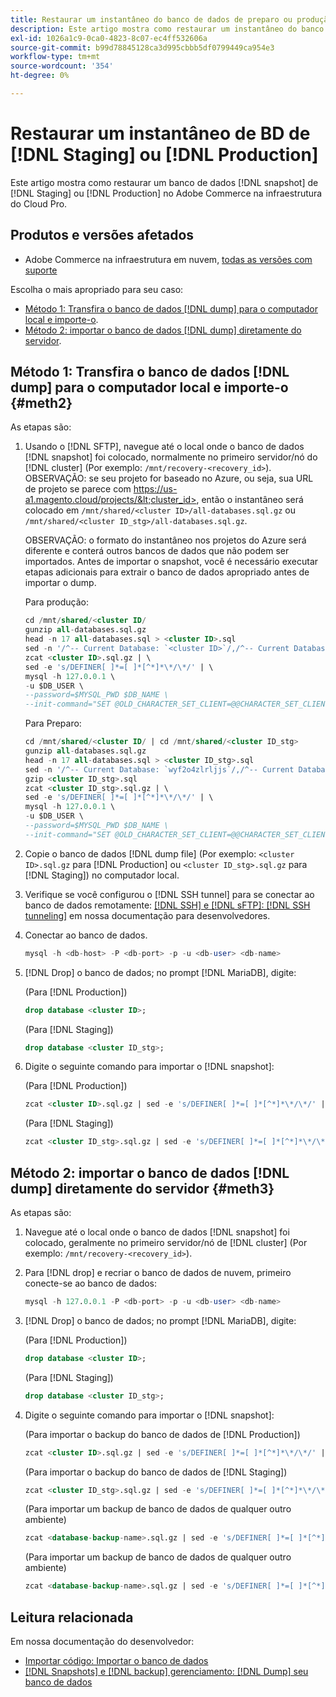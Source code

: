 ```yaml
---
title: Restaurar um instantâneo do banco de dados de preparo ou produção
description: Este artigo mostra como restaurar um instantâneo do banco de dados de Preparo ou Produção na Adobe Commerce na infraestrutura em nuvem.
exl-id: 1026a1c9-0ca0-4823-8c07-ec4ff532606a
source-git-commit: b99d78845128ca3d995cbbb5df0799449ca954e3
workflow-type: tm+mt
source-wordcount: '354'
ht-degree: 0%

---
```


# Restaurar um instantâneo de BD de [!DNL Staging] ou [!DNL Production]

Este artigo mostra como restaurar um banco de dados [!DNL snapshot] de [!DNL Staging] ou [!DNL Production] no Adobe Commerce na infraestrutura do Cloud Pro.

## Produtos e versões afetados

* Adobe Commerce na infraestrutura em nuvem, [todas as versões com suporte](https://magento.com/sites/default/files/magento-software-lifecycle-policy.pdf)

Escolha o mais apropriado para seu caso:

* [Método 1: Transfira o banco de dados [!DNL dump] para o computador local e importe-o](#meth2).
* [Método 2: importar o banco de dados [!DNL dump] diretamente do servidor](#meth3).

## Método 1: Transfira o banco de dados [!DNL dump] para o computador local e importe-o {#meth2}

As etapas são:

1. Usando o [!DNL SFTP], navegue até o local onde o banco de dados [!DNL snapshot] foi colocado, normalmente no primeiro servidor/nó do [!DNL cluster] (Por exemplo: `/mnt/recovery-<recovery_id>`). OBSERVAÇÃO: se seu projeto for baseado no Azure, ou seja, sua URL de projeto se parece com https://us-a1.magento.cloud/projects/&lt;cluster_id>, então o instantâneo será colocado em `/mnt/shared/<cluster ID>/all-databases.sql.gz` ou `/mnt/shared/<cluster ID_stg>/all-databases.sql.gz`.

   OBSERVAÇÃO: o formato do instantâneo nos projetos do Azure será diferente e conterá outros bancos de dados que não podem ser importados. Antes de importar o snapshot, você     é necessário executar etapas adicionais para extrair o banco de dados apropriado antes de importar o dump.

   Para produção:

   ```sql
   cd /mnt/shared/<cluster ID/
   gunzip all-databases.sql.gz 
   head -n 17 all-databases.sql > <cluster ID>.sql 
   sed -n '/^-- Current Database: `<cluster ID>`/,/^-- Current Database: `/p' all-databases.sql >> <cluster ID>.sql gzip <cluster ID>.sql
   zcat <cluster ID>.sql.gz | \
   sed -e 's/DEFINER[ ]*=[ ]*[^*]*\*/\*/' | \
   mysql -h 127.0.0.1 \
   -u $DB_USER \
   --password=$MYSQL_PWD $DB_NAME \
   --init-command="SET @OLD_CHARACTER_SET_CLIENT=@@CHARACTER_SET_CLIENT ;SET @OLD_CHARACTER_SET_RESULTS=@@CHARACTER_SET_RESULTS ;SET @OLD_COLLATION_CONNECTION=@@COLLATION_CONNECTION ;SET NAMES utf8 ;SET @OLD_TIME_ZONE=@@TIME_ZONE ;SET TIME_ZONE='+00:00' ;SET @OLD_UNIQUE_CHECKS=@@UNIQUE_CHECKS, UNIQUE_CHECKS=0 ;SET @OLD_FOREIGN_KEY_CHECKS=@@FOREIGN_KEY_CHECKS, FOREIGN_KEY_CHECKS=0 ;SET @OLD_SQL_MODE=@@SQL_MODE, SQL_MODE='NO_AUTO_VALUE_ON_ZERO' ;SET @OLD_SQL_NOTES=@@SQL_NOTES, SQL_NOTES=0;"
   ```

   Para Preparo:

   ```sql
   cd /mnt/shared/<cluster ID/ | cd /mnt/shared/<cluster ID_stg>
   gunzip all-databases.sql.gz 
   head -n 17 all-databases.sql > <cluster ID_stg>.sql
   sed -n '/^-- Current Database: `wyf2o4zlrljjs`/,/^-- Current Database: `/p' all-databases.sql >> <cluster ID_stg>.sql 
   gzip <cluster ID_stg>.sql  
   zcat <cluster ID_stg>.sql.gz | \
   sed -e 's/DEFINER[ ]*=[ ]*[^*]*\*/\*/' | \
   mysql -h 127.0.0.1 \
   -u $DB_USER \
   --password=$MYSQL_PWD $DB_NAME \
   --init-command="SET @OLD_CHARACTER_SET_CLIENT=@@CHARACTER_SET_CLIENT ;SET @OLD_CHARACTER_SET_RESULTS=@@CHARACTER_SET_RESULTS ;SET @OLD_COLLATION_CONNECTION=@@COLLATION_CONNECTION ;SET NAMES utf8 ;SET @OLD_TIME_ZONE=@@TIME_ZONE ;SET TIME_ZONE='+00:00' ;SET @OLD_UNIQUE_CHECKS=@@UNIQUE_CHECKS, UNIQUE_CHECKS=0 ;SET @OLD_FOREIGN_KEY_CHECKS=@@FOREIGN_KEY_CHECKS, FOREIGN_KEY_CHECKS=0 ;SET @OLD_SQL_MODE=@@SQL_MODE, SQL_MODE='NO_AUTO_VALUE_ON_ZERO' ;SET @OLD_SQL_NOTES=@@SQL_NOTES, SQL_NOTES=0;"
   ```

1. Copie o banco de dados [!DNL dump file] (Por exemplo: `<cluster ID>.sql.gz` para [!DNL Production] ou `<cluster ID_stg>.sql.gz` para [!DNL Staging]) no computador local.
1. Verifique se você configurou o [!DNL SSH tunnel] para se conectar ao banco de dados remotamente: [[!DNL SSH] e [!DNL sFTP]: [!DNL SSH tunneling]](https://devdocs.magento.com/cloud/env/environments-ssh.html#env-start-tunn) em nossa documentação para desenvolvedores.
1. Conectar ao banco de dados.

   ```sql
   mysql -h <db-host> -P <db-port> -p -u <db-user> <db-name>
   ```

1. [!DNL Drop] o banco de dados; no prompt [!DNL MariaDB], digite:

   (Para [!DNL Production])

   ```sql
   drop database <cluster ID>;
   ```

   (Para [!DNL Staging])

   ```sql
   drop database <cluster ID_stg>;
   ```

1. Digite o seguinte comando para importar o [!DNL snapshot]:

   (Para [!DNL Production])

   ```sql
   zcat <cluster ID>.sql.gz | sed -e 's/DEFINER[ ]*=[ ]*[^*]*\*/\*/' | mysql -h 127.0.0.1 -P <db-port> -p -u   <db-user> <db-name>
   ```

   (Para [!DNL Staging])

   ```sql
   zcat <cluster ID_stg>.sql.gz | sed -e 's/DEFINER[ ]*=[ ]*[^*]*\*/\*/' | mysql -h 127.0.0.1 -P <db-port> -p -u   <db-user> <db-name>
   ```

## Método 2: importar o banco de dados [!DNL dump] diretamente do servidor {#meth3}

As etapas são:

1. Navegue até o local onde o banco de dados [!DNL snapshot] foi colocado, geralmente no primeiro servidor/nó de [!DNL cluster] (Por exemplo: `/mnt/recovery-<recovery_id>`).
1. Para [!DNL drop] e recriar o banco de dados de nuvem, primeiro conecte-se ao banco de dados:

   ```sql
   mysql -h 127.0.0.1 -P <db-port> -p -u <db-user> <db-name>
   ```

1. [!DNL Drop] o banco de dados; no prompt [!DNL MariaDB], digite:

   (Para [!DNL Production])

   ```sql
   drop database <cluster ID>;
   ```

   (Para [!DNL Staging])

   ```sql
   drop database <cluster ID_stg>;
   ```

1. Digite o seguinte comando para importar o [!DNL snapshot]:

   (Para importar o backup do banco de dados de [!DNL Production])

   ```sql
   zcat <cluster ID>.sql.gz | sed -e 's/DEFINER[ ]*=[ ]*[^*]*\*/\*/' | mysql -h 127.0.0.1 -p -u <db-user> <db-name>
   ```

   (Para importar o backup do banco de dados de [!DNL Staging])

   ```sql
   zcat <cluster ID_stg>.sql.gz | sed -e 's/DEFINER[ ]*=[ ]*[^*]*\*/\*/' | mysql -h 127.0.0.1 -p -u <db-user> <db-name>
   ```

   (Para importar um backup de banco de dados de qualquer outro ambiente)

   ```sql
   zcat <database-backup-name>.sql.gz | sed -e 's/DEFINER[ ]*=[ ]*[^*]*\*/\*/' | mysql -h 127.0.0.1 -p -u <db-user> <db-name>
   ```

   (Para importar um backup de banco de dados de qualquer outro ambiente)

   ```sql
   zcat <database-backup-name>.sql.gz | sed -e 's/DEFINER[ ]*=[ ]*[^*]*\*/\*/' | mysql -h 127.0.0.1 -p -u <db-user> <db-name>
   ```

## Leitura relacionada

Em nossa documentação do desenvolvedor:

* [Importar código: Importar o banco de dados](https://devdocs.magento.com/cloud/setup/first-time-setup-import-import.html#cloud-import-db)
* [[!DNL Snapshots] e [!DNL backup] gerenciamento: [!DNL Dump] seu banco de dados](https://devdocs.magento.com/cloud/project/project-webint-snap.html#db-dump)
